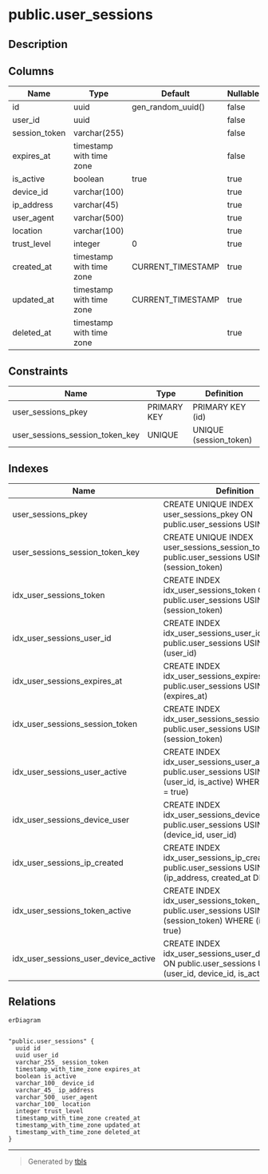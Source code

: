 # public.user_sessions

## Description

## Columns

| Name | Type | Default | Nullable | Children | Parents | Comment |
| ---- | ---- | ------- | -------- | -------- | ------- | ------- |
| id | uuid | gen_random_uuid() | false |  |  |  |
| user_id | uuid |  | false |  |  |  |
| session_token | varchar(255) |  | false |  |  |  |
| expires_at | timestamp with time zone |  | false |  |  |  |
| is_active | boolean | true | true |  |  |  |
| device_id | varchar(100) |  | true |  |  |  |
| ip_address | varchar(45) |  | true |  |  |  |
| user_agent | varchar(500) |  | true |  |  |  |
| location | varchar(100) |  | true |  |  |  |
| trust_level | integer | 0 | true |  |  |  |
| created_at | timestamp with time zone | CURRENT_TIMESTAMP | true |  |  |  |
| updated_at | timestamp with time zone | CURRENT_TIMESTAMP | true |  |  |  |
| deleted_at | timestamp with time zone |  | true |  |  |  |

## Constraints

| Name | Type | Definition |
| ---- | ---- | ---------- |
| user_sessions_pkey | PRIMARY KEY | PRIMARY KEY (id) |
| user_sessions_session_token_key | UNIQUE | UNIQUE (session_token) |

## Indexes

| Name | Definition |
| ---- | ---------- |
| user_sessions_pkey | CREATE UNIQUE INDEX user_sessions_pkey ON public.user_sessions USING btree (id) |
| user_sessions_session_token_key | CREATE UNIQUE INDEX user_sessions_session_token_key ON public.user_sessions USING btree (session_token) |
| idx_user_sessions_token | CREATE INDEX idx_user_sessions_token ON public.user_sessions USING btree (session_token) |
| idx_user_sessions_user_id | CREATE INDEX idx_user_sessions_user_id ON public.user_sessions USING btree (user_id) |
| idx_user_sessions_expires_at | CREATE INDEX idx_user_sessions_expires_at ON public.user_sessions USING btree (expires_at) |
| idx_user_sessions_session_token | CREATE INDEX idx_user_sessions_session_token ON public.user_sessions USING btree (session_token) |
| idx_user_sessions_user_active | CREATE INDEX idx_user_sessions_user_active ON public.user_sessions USING btree (user_id, is_active) WHERE (is_active = true) |
| idx_user_sessions_device_user | CREATE INDEX idx_user_sessions_device_user ON public.user_sessions USING btree (device_id, user_id) |
| idx_user_sessions_ip_created | CREATE INDEX idx_user_sessions_ip_created ON public.user_sessions USING btree (ip_address, created_at DESC) |
| idx_user_sessions_token_active | CREATE INDEX idx_user_sessions_token_active ON public.user_sessions USING btree (session_token) WHERE (is_active = true) |
| idx_user_sessions_user_device_active | CREATE INDEX idx_user_sessions_user_device_active ON public.user_sessions USING btree (user_id, device_id, is_active) |

## Relations

```mermaid
erDiagram


"public.user_sessions" {
  uuid id
  uuid user_id
  varchar_255_ session_token
  timestamp_with_time_zone expires_at
  boolean is_active
  varchar_100_ device_id
  varchar_45_ ip_address
  varchar_500_ user_agent
  varchar_100_ location
  integer trust_level
  timestamp_with_time_zone created_at
  timestamp_with_time_zone updated_at
  timestamp_with_time_zone deleted_at
}
```

---

> Generated by [tbls](https://github.com/k1LoW/tbls)
